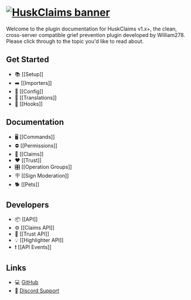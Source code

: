 # [![HuskClaims banner](https://raw.githubusercontent.com/WiIIiam278/HuskClaims/master/images/banner.png)](https://github.com/WiIIiam278/HuskClaims)
Welcome to the plugin documentation for HuskClaims v1.x+, the clean, cross-server compatible grief prevention plugin developed by William278. Please click through to the topic you'd like to read about.

## Get Started
* 📚 [[Setup]]
* ➡️ [[Importers]]
* 📄 [[Config]]
* 📝 [[Translations]]
* 🔌 [[Hooks]]

## Documentation
* 🖥️ [[Commands]]
* ⛔ [[Permissions]]
* 🥄 [[Claims]]
* ❤️ [[Trust]]
* 🎛️ [[Operation Groups]]
* 🪧 [[Sign Moderation]]
* 🐕 [[Pets]]
## Developers
* 📦 [[API]]
* ⚙️ [[Claims API]]
* 🧡 [[Trust API]]
* 💡 [[Highlighter API]]
* ❗ [[API Events]]

## Links
* 💻 [GitHub](https://github.com/WiIIiam278/HuskClaims)
* 💬 [Discord Support](https://discord.gg/tVYhJfyDWG)
